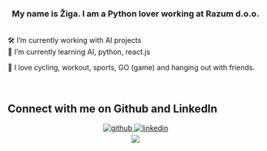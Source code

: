 ### <div align="center">My name is Žiga. I am a Python lover working at Razum d.o.o.</div>  
  
<br/>  


<div>
    🛠️ I’m currently working with AI projects
</div>
🌱 I’m currently learning AI, python, react.js
  

🏐 I love cycling, workout, sports, GO (game) and hanging out with friends.
  

<br/>  


## Connect with me on Github and LinkedIn  
<div align="center">
<a href="https://github.com/ziga12341" target="_blank">
<img src=https://img.shields.io/badge/github-%2324292e.svg?&style=for-the-badge&logo=github&logoColor=white alt=github style="margin-bottom: 5px;" />
</a>
<a href="https://linkedin.com/in/zigapregelj" target="_blank">
<img src=https://img.shields.io/badge/linkedin-%231E77B5.svg?&style=for-the-badge&logo=linkedin&logoColor=white alt=linkedin style="margin-bottom: 5px;" />
</a>
</div>  
   

<div align="center">
<img src="https://komarev.com/ghpvc/?username=ziga12341&&color=c035c4&style=flat-square" align="center" />
</div>  

<br />
